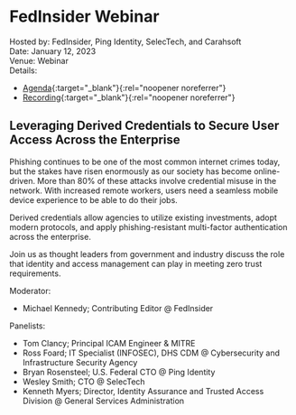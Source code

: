 # FedInsider Webinar
Hosted by: FedInsider, Ping Identity, SelecTech, and Carahsoft<br>
Date: January 12, 2023<br>
Venue: Webinar<br>
Details: 
- [Agenda](https://www.fedinsider.com/leveraging-derived-credentials-to-secure-user-access-across-the-enterprise/){:target="_blank"}{:rel="noopener noreferrer"} 
- [Recording](https://goto.webcasts.com/starthere.jsp?ei=1585621&tp_key=e98476a87c&sti=spkr){:target="_blank"}{:rel="noopener noreferrer"} 

## Leveraging Derived Credentials to Secure User Access Across the Enterprise 
Phishing continues to be one of the most common internet crimes today, but the stakes have risen enormously as our society has become online-driven. More than 80% of these attacks involve credential misuse in the network. With increased remote workers, users need a seamless mobile device experience  to be able to do their jobs.  

Derived credentials allow agencies to utilize existing investments, adopt modern protocols, and apply phishing-resistant multi-factor authentication across the enterprise.

Join us as thought leaders from government and industry discuss the role that identity and access management can play in meeting zero trust requirements.

Moderator: 
- Michael Kennedy; Contributing Editor @ FedInsider
 
Panelists:
- Tom Clancy; Principal ICAM Engineer & MITRE
- Ross Foard; IT Specialist (INFOSEC), DHS CDM @ Cybersecurity and Infrastructure Security Agency
- Bryan Rosensteel; U.S. Federal CTO @ Ping Identity
- Wesley Smith; CTO @ SelecTech
- Kenneth Myers; Director, Identity Assurance and Trusted Access Division @ General Services Administration